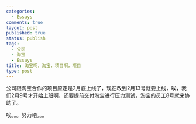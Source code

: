 ```yaml
--- 
categories: 
  - Essays
comments: true
layout: post
published: true
status: publish
tags: 
  - 公司
  - 淘宝
  - Essays
title: 淘宝啊，淘宝，项目啊，项目
type: post
---
```

公司跟淘宝合作的项目原定是2月底上线了，现在改到2月13号就要上线，唉，我们2月9号才开始上班啊，还要提前交付淘宝进行压力测试，淘宝的员工8号就来协助了。

唉。。。努力吧。。。
